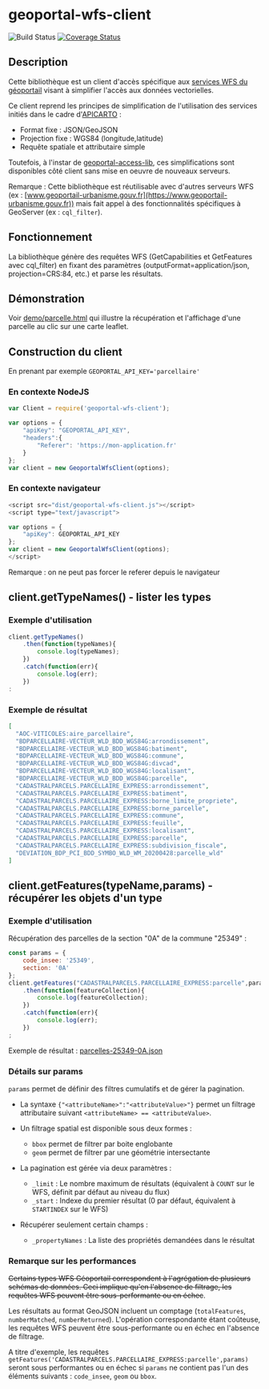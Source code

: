 # geoportal-wfs-client

![Build Status](https://github.com/IGNF/geoportal-wfs-client/actions/workflows/node.js.yml/badge.svg)
[![Coverage Status](https://coveralls.io/repos/github/IGNF/geoportal-wfs-client/badge.svg?branch=master)](https://coveralls.io/github/IGNF/geoportal-wfs-client?branch=master)

## Description

Cette bibliothèque est un client d'accès spécifique aux [services WFS du géoportail](https://geoservices.ign.fr/services-web-experts) visant à simplifier l'accès aux données vectorielles.

Ce client reprend les principes de simplification de l'utilisation des services initiés dans le cadre d'[APICARTO](https://apicarto.ign.fr) :

* Format fixe : JSON/GeoJSON
* Projection fixe : WGS84 (longitude,latitude)
* Requête spatiale et attributaire simple

Toutefois, à l'instar de [geoportal-access-lib](https://github.com/IGNF/geoportal-access-lib), ces simplifications sont disponibles côté client sans mise en oeuvre de nouveaux serveurs.

Remarque : Cette bibliothèque est réutilisable avec d'autres serveurs WFS (ex : [www.geoportail-urbanisme.gouv.fr](https://www.geoportail-urbanisme.gouv.fr)) mais fait appel à des fonctionnalités spécifiques à GeoServer (ex : `cql_filter`).

## Fonctionnement

La bibliothèque génère des requêtes WFS (GetCapabilities et GetFeatures avec cql_filter) en fixant des paramètres (outputFormat=application/json, projection=CRS:84, etc.) et parse les résultats.

## Démonstration

Voir [demo/parcelle.html](https://ignf.github.io/geoportal-wfs-client/demo/parcelle.html) qui illustre la récupération et l'affichage d'une parcelle au clic sur une carte leaflet.

## Construction du client

En prenant par exemple `GEOPORTAL_API_KEY='parcellaire'`

### En contexte NodeJS


```js
var Client = require('geoportal-wfs-client');

var options = {
    "apiKey": "GEOPORTAL_API_KEY",
    "headers":{
        "Referer": 'https://mon-application.fr'
    }
};
var client = new GeoportalWfsClient(options);
```

### En contexte navigateur

```js
<script src="dist/geoportal-wfs-client.js"></script>
<script type="text/javascript">

var options = {
    "apiKey": GEOPORTAL_API_KEY
};
var client = new GeoportalWfsClient(options);
</script>
```

Remarque : on ne peut pas forcer le referer depuis le navigateur

## client.getTypeNames() - lister les types

### Exemple d'utilisation

```js
client.getTypeNames()
    .then(function(typeNames){
        console.log(typeNames);
    })
    .catch(function(err){
        console.log(err);
    })
:
```

### Exemple de résultat

```json
[
  "AOC-VITICOLES:aire_parcellaire",
  "BDPARCELLAIRE-VECTEUR_WLD_BDD_WGS84G:arrondissement",
  "BDPARCELLAIRE-VECTEUR_WLD_BDD_WGS84G:batiment",
  "BDPARCELLAIRE-VECTEUR_WLD_BDD_WGS84G:commune",
  "BDPARCELLAIRE-VECTEUR_WLD_BDD_WGS84G:divcad",
  "BDPARCELLAIRE-VECTEUR_WLD_BDD_WGS84G:localisant",
  "BDPARCELLAIRE-VECTEUR_WLD_BDD_WGS84G:parcelle",
  "CADASTRALPARCELS.PARCELLAIRE_EXPRESS:arrondissement",
  "CADASTRALPARCELS.PARCELLAIRE_EXPRESS:batiment",
  "CADASTRALPARCELS.PARCELLAIRE_EXPRESS:borne_limite_propriete",
  "CADASTRALPARCELS.PARCELLAIRE_EXPRESS:borne_parcelle",
  "CADASTRALPARCELS.PARCELLAIRE_EXPRESS:commune",
  "CADASTRALPARCELS.PARCELLAIRE_EXPRESS:feuille",
  "CADASTRALPARCELS.PARCELLAIRE_EXPRESS:localisant",
  "CADASTRALPARCELS.PARCELLAIRE_EXPRESS:parcelle",
  "CADASTRALPARCELS.PARCELLAIRE_EXPRESS:subdivision_fiscale",
  "DEVIATION_BDP_PCI_BDD_SYMBO_WLD_WM_20200428:parcelle_wld"
]
```

## client.getFeatures(typeName,params) - récupérer les objets d'un type

### Exemple d'utilisation

Récupération des parcelles de la section "0A" de la commune "25349" :

```js
const params = {
    code_insee: '25349',
    section: '0A'
};
client.getFeatures("CADASTRALPARCELS.PARCELLAIRE_EXPRESS:parcelle",params)
    .then(function(featureCollection){
        console.log(featureCollection);
    })
    .catch(function(err){
        console.log(err);
    })
;
```

Exemple de résultat : [parcelles-25349-0A.json](demo/parcelles-25349-0A.json)

### Détails sur params

`params` permet de définir des filtres cumulatifs et de gérer la pagination.

* La syntaxe `{"<attributeName>":"<attributeValue>"}` permet un filtrage attributaire suivant `<attributeName> == <attributeValue>`.

* Un filtrage spatial est disponible sous deux formes :

    * `bbox` permet de filtrer par boite englobante
    * `geom` permet de filtrer par une géométrie intersectante

* La pagination est gérée via deux paramètres :

    * `_limit` : Le nombre maximum de résultats (équivalent à `COUNT` sur le WFS, définit par défaut au niveau du flux)
    * `_start` : Indexe du premier résultat (0 par défaut, équivalent à `STARTINDEX` sur le WFS)

* Récupérer seulement certain champs :

    * `_propertyNames` : La liste des propriétés demandées dans le résultat

### Remarque sur les performances

~~Certains types WFS Géoportail correspondent à l'agrégation de plusieurs schémas de données. Ceci implique qu'en l'absence de filtrage, les requêtes WFS peuvent être sous-performante ou en échec~~.

Les résultats au format GeoJSON incluent un comptage (`totalFeatures`, `numberMatched`, `numberReturned`). L'opération correspondante étant coûteuse, les requêtes WFS peuvent être sous-performante ou en échec en l'absence de filtrage.

A titre d'exemple, les requêtes `getFeatures('CADASTRALPARCELS.PARCELLAIRE_EXPRESS:parcelle',params)` seront sous performantes ou en échec si `params` ne contient pas l'un des éléments suivants : `code_insee`, `geom` ou `bbox`.

